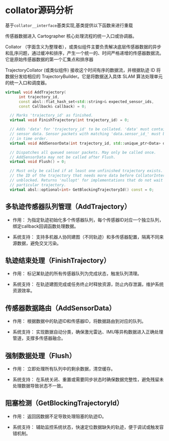 # collator源码分析

基于`collator__interface`基类实现,基类提供以下函数来进行重载

传感器数据进入 Cartographer 核心处理流程的统一入口或协调器。

Collator （字面含义为整理者），或类似组件主要负责解决底层传感器数据的异步和乱序问题，通过缓冲和排序，产生一个统一的、时间严格递增的传感器数据流。它是原始传感器数据的第一个汇集点和排序器

TrajectoryCollator (或类似组件) 接收这个时间有序的数据流，并根据轨迹 ID 将数据分发给相应的 TrajectoryBuilder。它是将数据送入具体 SLAM 算法处理单元的统一入口和调度器。

```c++
virtual void AddTrajectory(
      int trajectory_id,
      const absl::flat_hash_set<std::string>& expected_sensor_ids,
      const Callback& callback) = 0;

  // Marks 'trajectory_id' as finished.
  virtual void FinishTrajectory(int trajectory_id) = 0;

  // Adds 'data' for 'trajectory_id' to be collated. 'data' must contain valid
  // sensor data. Sensor packets with matching 'data.sensor_id_' must be added
  // in time order.
  virtual void AddSensorData(int trajectory_id, std::unique_ptr<Data> data) = 0;

  // Dispatches all queued sensor packets. May only be called once.
  // AddSensorData may not be called after Flush.
  virtual void Flush() = 0;

  // Must only be called if at least one unfinished trajectory exists. Returns
  // the ID of the trajectory that needs more data before CollatorInterface is
  // unblocked. Returns 'nullopt' for implementations that do not wait for a
  // particular trajectory.
  virtual absl::optional<int> GetBlockingTrajectoryId() const = 0;
 ```

## 多轨迹传感器队列管理（AddTrajectory）
- 作用：
为指定轨迹初始化多个传感器队列，每个传感器ID对应一个独立队列，绑定callback回调函数处理数据。

- 系统支持：
支持多机器人协同建图（不同轨迹）和多传感器配置，隔离不同来源数据，避免交叉污染。

## 轨迹结束处理（FinishTrajectory）
- 作用：
标记某轨迹的所有传感器队列为完成状态，触发队列清理。

- 系统支持：
在轨迹建图完成或任务终止时释放资源，防止内存泄漏，维护系统资源效率。

## 传感器数据路由（AddSensorData）
- 作用：
根据数据中的轨迹ID和传感器ID，将数据路由到对应的队列。

- 系统支持：
实现数据自动分类，确保激光雷达、IMU等异构数据进入正确处理管道，支撑多传感器融合。

## 强制数据处理（Flush）
- 作用：
立即处理所有队列中的剩余数据，清空缓存。

- 系统支持：
在系统关闭、重置或需要同步状态时确保数据完整性，避免残留未处理数据导致状态不一致。

## 阻塞检测（GetBlockingTrajectoryId）
- 作用：
返回因数据不足导致处理阻塞的轨迹ID。

- 系统支持：
辅助监控系统状态，快速定位数据缺失的轨迹，便于调试或触发容错机制。
